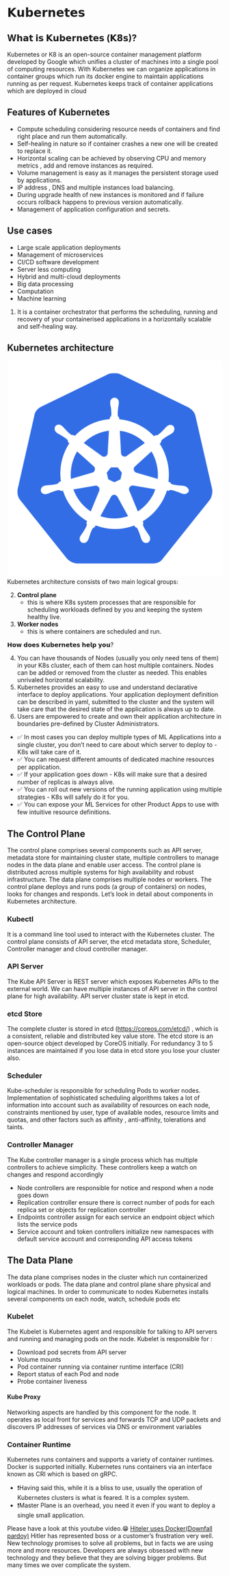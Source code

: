# 𝗞𝘂𝗯𝗲𝗿𝗻𝗲𝘁𝗲𝘀

## W𝗵𝗮𝘁 𝗶𝘀 𝗞𝘂𝗯𝗲𝗿𝗻𝗲𝘁𝗲𝘀 (𝗞𝟴𝘀)?

Kubernetes or K8 is an open-source container management platform developed by Google which unifies a cluster of machines into a single pool of computing resources. With Kubernetes we can organize applications in container groups which run its docker engine to maintain applications running as per request. Kubernetes keeps track of container applications which are deployed in cloud 

## Features of Kubernetes

- Compute scheduling considering resource needs of containers and find right place and run them automatically.
- Self-healing in nature so if container crashes a new one will be created to replace it.
- Horizontal scaling can be achieved by observing CPU and memory metrics , add and remove instances as required.
- Volume management is easy as it manages the persistent storage used by applications.
- IP address , DNS and multiple instances load balancing.
- During upgrade health of new instances is monitored and if failure occurs rollback happens to previous version automatically.
- Management of application configuration and secrets. 

## Use cases
- Large scale application deployments
- Management of microservices
- CI/CD software development
- Server less computing
- Hybrid and multi-cloud deployments
- Big data processing
- Computation 
- Machine learning 

1. It is a container orchestrator that performs the scheduling, running and recovery of your containerised applications in a horizontally scalable and self-healing way.

## Kubernetes architecture

<img src="/images/Container/Kubernetes.png"/>
Kubernetes architecture consists of two main logical groups:

2. <b>Control plane</b> 
    - this is where K8s system processes that are responsible for scheduling workloads defined by you and keeping the system healthy live.
3. <b>Worker nodes</b> 
    - this is where containers are scheduled and run.

𝗛𝗼𝘄 𝗱𝗼𝗲𝘀 𝗞𝘂𝗯𝗲𝗿𝗻𝗲𝘁𝗲𝘀 𝗵𝗲𝗹𝗽 𝘆𝗼𝘂?

4. You can have thousands of Nodes (usually you only need tens of them) in your K8s cluster, each of them can host multiple containers. Nodes can be added or removed from the cluster as needed. This enables unrivaled horizontal scalability.
5. Kubernetes provides an easy to use and understand declarative interface to deploy applications. Your application deployment definition can be described in yaml, submitted to the cluster and the system will take care that the desired state of the application is always up to date.
6. Users are empowered to create and own their application architecture in boundaries pre-defined by Cluster Administrators.

- ✅ In most cases you can deploy multiple types of ML Applications into a single cluster, you don’t need to care about which server to deploy to - K8s will take care of it.
- ✅ You can request different amounts of dedicated machine resources per application.
- ✅ If your application goes down - K8s will make sure that a desired number of replicas is always alive.
- ✅ You can roll out new versions of the running application using multiple strategies - K8s will safely do it for you.
- ✅ You can expose your ML Services for other Product Apps to use with few intuitive resource definitions.


## The Control Plane
The control plane comprises several components such as API server, metadata store for maintaining cluster state, multiple controllers to manage nodes in the data plane and enable user access. The control plane is distributed across multiple systems for high availability and robust infrastructure. The data plane comprises multiple nodes or workers. The control plane deploys and runs pods (a group of containers) on nodes, looks for changes and responds. Let’s look in detail about components in Kubernetes architecture. 


### Kubectl
It is a command line tool used to interact with the Kubernetes cluster. The control plane consists of API server, the etcd metadata store, Scheduler, Controller manager and cloud controller manager. 

### API Server
The Kube API Server is REST server which exposes Kubernetes APIs to the external world. We can have multiple instances of API server in the control plane for high availability. API server cluster state is kept in etcd. 

### etcd Store
The complete cluster is stored in etcd (https://coreos.com/etcd/) , which is a consistent, reliable and distributed key value store. The etcd store is an open-source object developed by CoreOS initially. For redundancy 3 to 5 instances are maintained if you lose data in etcd store you lose your cluster also. 


### Scheduler
Kube-scheduler is responsible for scheduling Pods to worker nodes. Implementation of sophisticated scheduling algorithms takes a lot of information into account such as availability of resources on each node, constraints mentioned by user, type of available nodes, resource limits and quotas, and other factors such as affinity , anti-affinity, tolerations and taints.

### Controller Manager

The Kube controller manager is a single process which has multiple controllers to achieve simplicity. These controllers keep a watch on changes and respond accordingly 

- Node controllers are responsible for notice and respond when a node goes down
- Replication controller ensure there is correct number of pods for each replica set or objects for replication controller
- Endpoints controller assign for each service an endpoint object which lists the service pods
- Service account and token controllers initialize new namespaces with default service account and corresponding API access tokens

## The Data Plane 
The data plane comprises nodes in the cluster which run containerized workloads or pods. The data plane and control plane share physical and logical machines. In order to communicate to nodes Kubernetes installs several components on each node, watch, schedule pods etc

### Kubelet
The Kubelet is Kubernetes agent and responsible for talking to API servers and running and managing pods on the node. Kubelet is responsible for : 

- Download pod secrets from API server
- Volume mounts
- Pod container running via container runtime interface (CRI)
- Report status of each Pod and node
- Probe container liveness

#### Kube Proxy
Networking aspects are handled by this component for the node. It operates as local front for services and forwards TCP and UDP packets and discovers IP addresses of services via DNS or environment variables

### Container Runtime
Kubernetes runs containers and supports a variety of container runtimes. Docker is supported initially. Kubernetes runs containers via an interface known as CRI which is based on gRPC.


- ❗️Having said this, while it is a bliss to use, usually the operation of Kubernetes clusters is what is feared. It is a complex system.
- ❗️Master Plane is an overhead, you need it even if you want to deploy a single small application.



Please have a look at this youtube video.😁
<a href="https://www.youtube.com/watch?v=PivpCKEiQOQ "> Hiteler uses Docker(Downfall pardoy)</a> 
Hitler has represented boss or a customer’s frustration very well. New technology promises to solve all problems, but in facts we are using more and more resources. Developers are always obsessed with new technology and they believe that they are solving bigger problems. But many times we over complicate the system.
